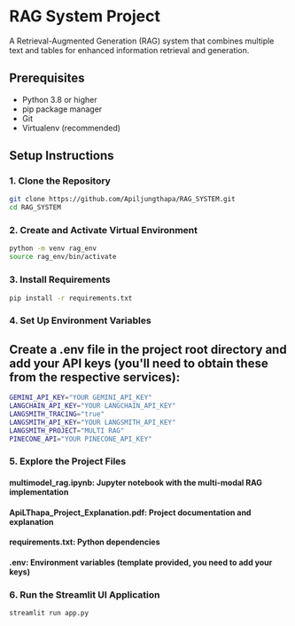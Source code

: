 # RAG System Project

A Retrieval-Augmented Generation (RAG) system that combines multiple text and tables for enhanced information retrieval and generation.

## Prerequisites

- Python 3.8 or higher
- pip package manager
- Git
- Virtualenv (recommended)

## Setup Instructions

### 1. Clone the Repository

```bash
git clone https://github.com/Apiljungthapa/RAG_SYSTEM.git
cd RAG_SYSTEM
```
### 2. Create and Activate Virtual Environment
```bash
python -m venv rag_env
source rag_env/bin/activate
```

### 3. Install Requirements
```bash
pip install -r requirements.txt
```

### 4. Set Up Environment Variables
## Create a .env file in the project root directory and add your API keys (you'll need to obtain these from the respective services):
```bash
GEMINI_API_KEY="YOUR GEMINI_API_KEY"
LANGCHAIN_API_KEY="YOUR LANGCHAIN_API_KEY"
LANGSMITH_TRACING="true"
LANGSMITH_API_KEY="YOUR LANGSMITH_API_KEY"
LANGSMITH_PROJECT="MULTI RAG"
PINECONE_API="YOUR PINECONE_API_KEY"
```

### 5. Explore the Project Files
#### multimodel_rag.ipynb: Jupyter notebook with the multi-modal RAG implementation

#### ApiLThapa_Project_Explanation.pdf: Project documentation and explanation

#### requirements.txt: Python dependencies

#### .env: Environment variables (template provided, you need to add your keys)

### 6.  Run the Streamlit UI Application
```bash
streamlit run app.py
```
